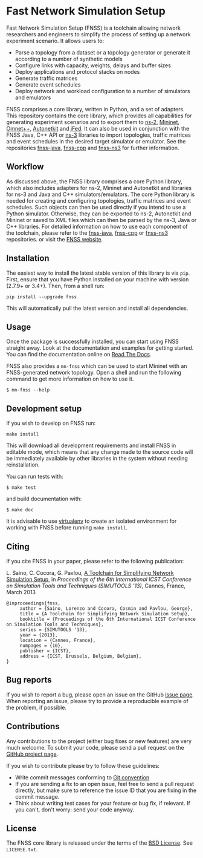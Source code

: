 # Fast Network Simulation Setup
Fast Network Simulation Setup (FNSS) is a toolchain allowing network researchers
and engineers to simplify the process of setting up a network experiment scenario.
It allows users to:

* Parse a topology from a dataset or a topology generator or generate it according to a number of synthetic models
* Configure links with capacity, weights, delays and buffer sizes
* Deploy applications and protocol stacks on nodes
* Generate traffic matrices
* Generate event schedules
* Deploy network and workload configuration to a number of simulators and emulators

FNSS comprises a core library, written in Python, and a set of adapters.
This repository contains the core library, which provides all capabilities
for generating experiment scenarios and to export them to
[ns-2](http://www.isi.edu/nsnam/ns/), [Mininet](http://www.mininet.org),
[Omnet++](http://www.omnetpp.org/), [Autonetkit](http://www.autonetkit.org)
and [jFed](http://jfed.iminds.be/).
It can also be used in conjunction with the FNSS Java, C++ API or [ns-3](http://www.nsnam.org/) libraries to import topologies,
traffic matrices and event schedules in the desired target simulator or emulator.
See the repositories [fnss-java](https://github.com/fnss/fnss-java),
[fnss-cpp](https://github.com/fnss/fnss-cpp) and [fnss-ns3](https://github.com/fnss/fnss-ns3)
for further information.

## Workflow
As discussed above, the FNSS library comprises a core Python library, which also includes adapters for ns-2, Mininet and Autonetkit
and libraries for ns-3 and Java and C++ simulators/emulators.
The core Python library is needed for creating and configuring topologies, traffic matrices and event schedules.
Such objects can then be used directly if you intend to use a Python simulator.
Otherwise, they can be exported to ns-2, Autonetkit and Mininet or saved to XML files which can then be parsed by the ns-3, Java or C++ libraries.
For detailed information on how to use each component of the toolchain, please refer to
the [fnss-java](https://github.com/fnss/fnss-java), [fnss-cpp](https://github.com/fnss/fnss-cpp) or [fnss-ns3](https://github.com/fnss/fnss-ns3) repositories.
or visit the [FNSS website](http://fnss.github.io).

## Installation
The easiest way to install the latest stable version of this library is via `pip`.
First, ensure that you have Python installed on your machine with version (2.7.9+ or 3.4+).
Then, from a shell run:

    pip install --upgrade fnss

This will automatically pull the latest version and install all dependencies.

## Usage
Once the package is successfully installed, you can start using FNSS straight away.
Look at the documentation and examples for getting started. You can find the documentation online on [Read The Docs](https://fnss.readthedocs.io).

FNSS also provides a `mn-fnss` which can be used to start Mininet with
an FNSS-generated network topology.
Open a shell and run the following command to get more information on how to use it.

    $ mn-fnss --help

## Development setup
If you wish to develop on FNSS run:

    make install

This will download all development requirements and install FNSS in editable mode,
which means that any change made to the source code will be immediately available
by other libraries in the system without needing reinstallation.

You can run tests with:

    $ make test

and build documentation with:

    $ make doc

It is advisable to use [virtualenv](https://virtualenv.pypa.io/en/stable/)
to create an isolated environment for working with FNSS before running `make install`.

## Citing
If you cite FNSS in your paper, please refer to the following publication:

L. Saino, C. Cocora, G. Pavlou, [A Toolchain for Simplifying Network Simulation Setup](http://www.ee.ucl.ac.uk/~lsaino/publications/fnss-simutools13.pdf), in *Proceedings of the 6th International ICST Conference on Simulation Tools and Techniques (SIMUTOOLS '13)*, Cannes, France, March 2013

    @inproceedings{fnss,
         author = {Saino, Lorenzo and Cocora, Cosmin and Pavlou, George},
         title = {A Toolchain for Simplifying Network Simulation Setup},
         booktitle = {Proceedings of the 6th International ICST Conference on Simulation Tools and Techniques},
         series = {SIMUTOOLS '13},
         year = {2013},
         location = {Cannes, France},
         numpages = {10},
         publisher = {ICST},
         address = {ICST, Brussels, Belgium, Belgium},
    }

## Bug reports
If you wish to report a bug, please open an issue on the GitHub [issue page](https://github.com/fnss/fnss/issues/).
When reporting an issue, please try to provide a reproducible example of the problem, if possible.

## Contributions
Any contributions to the project (either bug fixes or new features) are very much welcome. To submit your code, please send a pull request on the [GitHub project page](https://github.com/fnss/fnss/).

If you wish to contribute please try to follow these guidelines:

 * Write commit messages conforming to [Git convention](http://365git.tumblr.com/post/3308646748/writing-git-commit-messages)
 * If you are sending a fix to an open issue, feel free to send a pull request directly, but make sure to reference the issue ID that you are fixing in the commit message.
 * Think about writing test cases for your feature or bug fix, if relevant. If you can't, don't worry: send your code anyway.

## License
The FNSS core library is released under the terms of the [BSD License](http://en.wikipedia.org/wiki/BSD_licenses). See `LICENSE.txt`.
